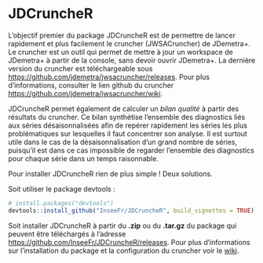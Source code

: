 
<!-- README.md is generated from README.Rmd. Please edit that file -->

# JDCruncheR

L’objectif premier du package JDCruncheR est de permettre de lancer
rapidement et plus facilement le cruncher (JWSACruncher) de JDemetra+.
Le cruncher est un outil qui permet de mettre à jour un workspace de
JDemetra+ à partir de la console, sans devoir ouvrir JDemetra+. La
dernière version du cruncher est téléchargeable sous
<https://github.com/jdemetra/jwsacruncher/releases>. Pour plus
d’informations, consulter le lien github du cruncher
<https://github.com/jdemetra/jwsacruncher/wiki>.

JDCruncheR permet également de calculer un *bilan qualité* à partir des
résultats du cruncher. Ce bilan synthétise l’ensemble des diagnostics
liés aux séries désaisonnalisées afin de repérer rapidement les séries
les plus problématiques sur lesquelles il faut concentrer son analyse.
Il est surtout utile dans le cas de la désaisonnalisation d’un grand
nombre de séries, puisqu’il est dans ce cas impossible de regarder
l’ensemble des diagnostics pour chaque série dans un temps
raisonnable.

Pour installer JDCruncheR rien de plus simple \! Deux solutions.

Soit utiliser le package devtools :

``` r
# install.packages("devtools")
devtools::install_github("InseeFr/JDCruncheR", build_vignettes = TRUE)
```

Soit installer JDCruncheR à partir du **.zip** ou du **.tar.gz** du
package qui peuvent être téléchargés à l’adresse
<https://github.com/InseeFr/JDCruncheR/releases>. Pour plus
d’informations sur l’installation du package et la configuration du
cruncher voir le [wiki](https://github.com/InseeFr/JDCruncheR/wiki).
